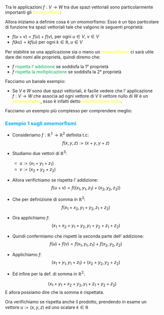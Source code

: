Tra le applicazioni $f:V\to W$ tra due spazi vettoriali sono particolarmente importanti gli <font color="#ffff00">Omomorfismi</font>:

Allora iniziamo a definire cosa è un omomorfismo:
Esso è un tipo particolare di funzione tra spazi vettoriali tale che valgono le seguenti proprietà:
- $f(u+v)=f(u)+f(v)$, per ogni $u\in V, \ v\in V$
- $f(ku)=kf(u)$ per ogni $k\in \mathbb{R},u\in V$

Per stabilire se una applicazione sia o meno un <font color="#ffff00">omomorfismo</font> ci sarà utile dare dei nomi alle proprietà, quindi diremo che:
- $f$ <font color="#00b050">rispetta l’ addizione</font> se soddisfa la 1° proprietà
- $f$ <font color="#00b050">rispetta la moltiplicazione</font> se soddisfa la 2° proprietà

Facciamo un banale esempio:
- Se $V$ e $W$ sono due spazi vettoriali, è facile vedere che l’ applicazione $f:V \to W$ che associa ad ogni vettore di $V$ il vettore nullo di $W$ è un <font color="#ffff00">omomorfismo</font>, esso è infatti detto <font color="#ffff00">omomorfismo nullo</font>.

Facciamo un esempio più complesso per comprendere meglio:

### <font color="#00b0f0">Esempio 1 sugli omomorfismi</font>
- Consideriamo $f:\mathbb{R^3}\to\mathbb{R}^2$ definita t.c:
$$f(x,y,z):=(x+y,y+z)$$
- Studiamo due vettori di $\mathbb{R}^3$:
  - $u:=(x_{1}+y_{1}+z_{1})$
  - $v:=(x_{2}+y_{2}+z_{2})$

- Allora verifichiamo se rispetta l’ addizione:
   $$f(u+v)=f((x_{1},y_{1},z_{1})+(x_{2},y_{2},z_{2}))$$

- Che per definizione di somma in $\mathbb{R}^3$:
$$f(x_{1}+x_{2},y_{1}+y_{2},z_{1}+z_{2})$$
- Ora applichiamo $f$:
$$(x_{1}+x_{2}+y_{1}+y_{2},y_{1}+y_{2}+z_{1}+z_{2})$$
- Quindi confermiamo che rispetti la seconda parte dell’ addizione:
$$f(u)+f(v)=f(x_{1},y_{1},z_{1})+f(x_{2},y_{2},z_{2})$$
- Applichiamo $f$:
$$(x_{1}+y_{1},y_{1}+z_{1})+(x_{2}+y_{2},y_{2}+z_{2})$$
- Ed infine per la def. di somma in $\mathbb{R}^2$:

$$(x_{1}+y_{1}+x_{2}+y_{2},y_{1}+z_{1}+y_{2}+z_{2})$$
E allora possiamo dire che la somma è rispettata.

Ora verifichiamo se rispetta anche il prodotto, prendendo in esame un vettore $u:=(x,y,z)$ ed uno scalare $k\in\mathbb{R}$
